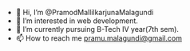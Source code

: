 - 👋 Hi, I’m @PramodMallilkarjunaMalagundi
- 👀 I’m interested in web development.
- 🌱 I’m currently pursuing B-Tech IV year(7th sem).
- 📫 How to reach me pramu.malagundi@gmail.com

<!---
PramodMallilkarjunaMalagundi/PramodMallilkarjunaMalagundi is a ✨ special ✨ repository because its `README.md` (this file) appears on your GitHub profile.
You can click the Preview link to take a look at your changes.
--->
